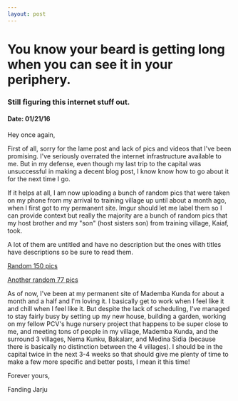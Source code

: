 ```yaml
---
layout: post
---
```

# You know your beard is getting long when you can see it in your periphery.

### Still figuring this internet stuff out.

#### Date: 01/21/16

Hey once again,

First of all, sorry for the lame post and lack of pics and videos that I've been promising.
I've seriously overrated the internet infrastructure available to me.
But in my defense, even though my last trip to the capital was unsuccessful in making a decent blog post, I know know how to go about it for the next time I go.

If it helps at all, I am now uploading a bunch of random pics that were taken on my phone from my arrival to training village up until about a month ago, when I first got to my permanent site.
Imgur should let me label them so I can provide context but really the majority are a bunch of random pics that my host brother and my "son" (host sisters son) from training village, Kaiaf, took.


A lot of them are untitled and have no description but the ones with titles have descriptions so be sure to read them.

[Random 150 pics](http://imgur.com/a/jJ23j)

[Another random 77 pics](http://imgur.com/a/paOGi)


As of now, I've been at my permanent site of Mademba Kunda for about a month and a half and I'm loving it.
I basically get to work when I feel like it and chill when I feel like it.
But despite the lack of scheduling, I've managed to stay fairly busy by setting up my new house, building a garden, working on my fellow PCV's huge nursery project that happens to be super close to me, and meeting tons of people in my village, Mademba Kunda, and the surround 3 villages, Nema Kunku, Bakalarr, and Medina Sidia (because there is basically no distinction between the 4 villages).
I should be in the capital twice in the next 3-4 weeks so that should give me plenty of time to make a few more specific and better posts, I mean it this time!

Forever yours,

Fanding Jarju
